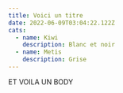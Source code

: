 ```yaml
---
title: Voici un titre
date: 2022-06-09T03:04:22.122Z
cats:
  - name: Kiwi
    description: Blanc et noir
  - name: Metis
    description: Grise
---
```

ET VOILA UN BODY